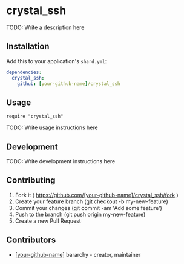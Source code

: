 # crystal_ssh

TODO: Write a description here

## Installation

Add this to your application's `shard.yml`:

```yaml
dependencies:
  crystal_ssh:
    github: [your-github-name]/crystal_ssh
```

## Usage

```crystal
require "crystal_ssh"
```

TODO: Write usage instructions here

## Development

TODO: Write development instructions here

## Contributing

1. Fork it ( https://github.com/[your-github-name]/crystal_ssh/fork )
2. Create your feature branch (git checkout -b my-new-feature)
3. Commit your changes (git commit -am 'Add some feature')
4. Push to the branch (git push origin my-new-feature)
5. Create a new Pull Request

## Contributors

- [[your-github-name]](https://github.com/[your-github-name]) bararchy - creator, maintainer
